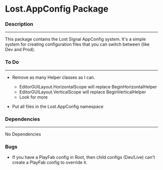 # Lost.AppConfig Package

### Description
----------------
This package contains the Lost Signal AppConfig system.  It's a simple system for creating configuration files that you can switch between (like Dev and Prod).

### To Do
----------
* Remove as many Helper classes as I can.
  * EditorGUILayout.HorizontalScope will replace BeginHorizontalHelper
  * EditorGUILayout.VerticalScope will replace BeginVerticalHelper
  * Look for more
  
* Put all files in the Lost.AppConfig namespace

### Dependencies
-----------------
No Dependencies

### Bugs
* If you have a PlayFab config in Root, then child configs (Dev/Live) can't create a PlayFab config to override it.

